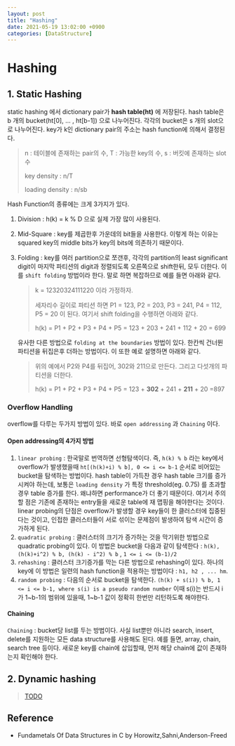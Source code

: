 ```yaml
---
layout: post
title: "Hashing"
date: 2021-05-19 13:02:00 +0900
categories: [DataStructure]
---
```


# Hashing

## 1. Static Hashing

static hashing 에서 dictionary pair가 **hash table(ht)** 에 저장된다. hash table은 b 개의 bucket(ht[0], ... , ht[b-1]) 으로 나누어진다.  각각의 bucket은 s 개의 slot으로 나누어진다. key가 k인 dictionary pair의 주소는 hash function에 의해서 결정된다. 

> n : 테이블에 존재하는 pair의 수, T : 가능한 key의 수, s : 버킷에 존재하는 slot 수
>
> key density : n/T
>
> loading density : n/sb

Hash Function의 종류에는 크게 3가지가 있다.

1. Division : h(k) = k % D 으로 실제 가장 많이 사용된다. 

2. Mid-Square : key를 제곱한후 가운데의 bit들을 사용한다. 이렇게 하는 이유는 squared key의 middle bits가 key의 bits에 의존하기 때문이다.

3. Folding : key를 여러 partition으로 쪼갠후, 각각의 partition의 least significant digit이 마지막 파티션의 digit과 정렬되도록 오른쪽으로 shift한뒤, 모두 더한다. 이를 ```shift folding``` 방법이라 한다. 말로 하면 복잡하므로 예를 들면 아래와 같다.

   > k = 12320324111220 이라 가정하자.
   >
   > 세자리수 길이로 파티션 하면 P1 = 123,  P2 = 203, P3 = 241, P4 = 112, P5 = 20 이 된다. 여기서 shift folding을 수행하면 아래와 같다.
   >
   > h(k) = P1 + P2 + P3 + P4 + P5 = 123 + 203 + 241 + 112 + 20 = 699

   유사한 다른 방법으로 ```folding at the boundaries``` 방법이 있다.  한칸씩 건너뛴 파티션을 뒤집은후 더하는 방법이다. 이 또한 예로 설명하면 아래와 같다.

   > 위의 예에서 P2와 P4를 뒤집어, 302와 211으로 만든다. 그리고 다섯개의 파티션을 더한다.
   >
   > h(k) = P1 + P2 + P3 + P4 + P5 = 123 + **302** + 241 + **211** + 20 =897

### Overflow Handling

overflow를 다루는 두가지 방법이 있다. 바로 ```open addressing``` 과 ```Chaining``` 이다. 

#### Open addressing의 4가지 방법

1. ```linear probing``` : 한국말로 번역하면 선형탐색이다. 즉, ```h(k) % b``` 라는 key에서 overflow가 발생했을때 ```ht[(h(k)+i) % b], 0 <= i <= b-1``` 순서로 비어있는 bucket을 탐색하는 방법이다. hash table이 가득찬 경우 hash table 크기를 증가시켜야 하는데, 보통은 ```loading density``` 가 특정 threshold(eg. 0.75) 를 초과할 경우 table 증가를 한다. 왜냐하면 performance가 더 좋기 때문이다. 여기서 주의할 점은 기존에 존재하는 entry들을 새로운 table에 재 맵핑을 해야한다는 것이다. linear probing의 단점은 overflow가 발생할 경우 key들이 한 클러스터에 집중된다는 것이고, 인접한 클러스터들이 서로 섞이는 문제점이 발생하여 탐색 시간이 증가하게 된다.
2. ```quadratic probing``` : 클러스터의 크기가 증가하는 것을 막기위한 방법으로 quadratic probing이 있다. 이 방법은 bucket을 다음과 같이 탐색한다 : ```h(k), (h(k)+i^2) % b, (h(k) - i^2) % b``` , ```1 <= i <= (b-1)/2```
3. ```rehashing``` : 클러스터 크기증가를 막는 다른 방법으로 rehashing이 있다. 하나의 key에 이 방법은 일련의 hash function을 적용하는 방법이다 : ```h1, h2 , ... hm```.
4. ```random probing``` : 다음의 순서로 bucket을 탐색한다. ```(h(k) + s(i)) % b, 1 <= i <= b-1, where s(i) is a pseudo random number``` 이때 s(i)는 반드시 i가 1~b-1의 범위에 있을때, 1~b-1 값이 정확히 한번만 리턴하도록 해야한다. 

#### Chaining

```Chaining``` :  bucket당 list를 두는 방법이다. 사실 list뿐만 아니라 search, insert, delete를 지원하는 모든 data structure를 사용해도 된다. 예를 들면, array, chain, search tree 등이다. 새로운 key를 chain에 삽입할때, 먼저 해당 chain에 값이 존재하는지 확인해야 한다. 

## 2. Dynamic hashing

> [TODO](https://www.javatpoint.com/dbms-dynamic-hashing)

## Reference
- Fundametals Of Data Structures in C by Horowitz,Sahni,Anderson-Freed